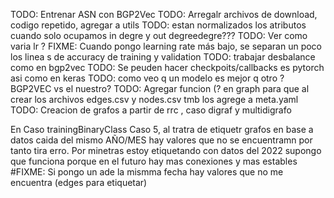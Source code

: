 
TODO: Entrenar ASN con BGP2Vec
TODO: Arregalr archivos de download, codigo repetido, agregar a utils
TODO: estan normalizados los atributos cuando solo ocupamos in degre y out degreedegre???
TODO: Ver como varia lr ?
FIXME: Cuando pongo learning rate más bajo, se separan un poco los linea s de accuracy de training y validation
TODO: trabajar desbalance como en bgp2vec
TODO: Se peuden hacer checkpoits/callbacks es pytorch asi como en keras
TODO: como veo q un modelo es mejor q otro ? BGP2VEC vs el nuestro?
TODO: Agregar funcion (? en graph para que al crear los archivos edges.csv y nodes.csv tmb los agrege a meta.yaml 
TODO: Creacion de grafos a partir de rrc , caso digraf y multidigrafo

En Caso trainingBinaryClass Caso 5, al tratra de etiquetr grafos en base a datos caida del mismo AÑO/MES hay valores que no se encuentramn por tanto tira erro. Por minetras estoy etiquetando con datos del 2022 supongo que funciona porque en el futuro hay mas conexiones y mas estables
#FIXME: Si pongo un ade la mismma fecha hay valores que no me encuentra (edges para etiquetar)
